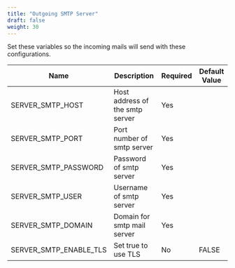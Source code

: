 ```yaml
---
title: "Outgoing SMTP Server"
draft: false
weight: 30
---
```


Set these variables so the incoming mails will send with these configurations.

| Name                   | Description                     | Required | Default Value |
| ---------------------- | ------------------------------- | -------- | ------------- |
| SERVER_SMTP_HOST       | Host address of the smtp server | Yes      |               |
| SERVER_SMTP_PORT       | Port number of smtp server      | Yes      |               |
| SERVER_SMTP_PASSWORD   | Password of smtp server         | Yes      |               |
| SERVER_SMTP_USER       | Username of smtp server         | Yes      |               |
| SERVER_SMTP_DOMAIN     | Domain for smtp mail server     | Yes      |               |
| SERVER_SMTP_ENABLE_TLS | Set true to use TLS             | No       | FALSE         |
